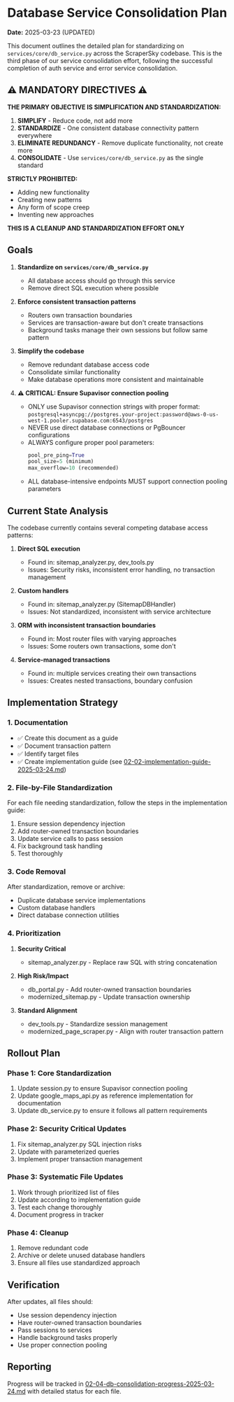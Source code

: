 # Database Service Consolidation Plan

**Date:** 2025-03-23 (UPDATED)

This document outlines the detailed plan for standardizing on `services/core/db_service.py` across the ScraperSky codebase. This is the third phase of our service consolidation effort, following the successful completion of auth service and error service consolidation.

## ⚠️ MANDATORY DIRECTIVES ⚠️

**THE PRIMARY OBJECTIVE IS SIMPLIFICATION AND STANDARDIZATION:**

1. **SIMPLIFY** - Reduce code, not add more
2. **STANDARDIZE** - One consistent database connectivity pattern everywhere
3. **ELIMINATE REDUNDANCY** - Remove duplicate functionality, not create more
4. **CONSOLIDATE** - Use `services/core/db_service.py` as the single standard

**STRICTLY PROHIBITED:**
- Adding new functionality
- Creating new patterns
- Any form of scope creep
- Inventing new approaches

**THIS IS A CLEANUP AND STANDARDIZATION EFFORT ONLY**

## Goals

1. **Standardize on `services/core/db_service.py`**
   - All database access should go through this service
   - Remove direct SQL execution where possible

2. **Enforce consistent transaction patterns**
   - Routers own transaction boundaries
   - Services are transaction-aware but don't create transactions
   - Background tasks manage their own sessions but follow same pattern

3. **Simplify the codebase**
   - Remove redundant database access code
   - Consolidate similar functionality
   - Make database operations more consistent and maintainable

4. **⚠️ CRITICAL: Ensure Supavisor connection pooling**
   - ONLY use Supavisor connection strings with proper format:
     `postgresql+asyncpg://postgres.your-project:password@aws-0-us-west-1.pooler.supabase.com:6543/postgres`
   - NEVER use direct database connections or PgBouncer configurations
   - ALWAYS configure proper pool parameters:
     ```python
     pool_pre_ping=True
     pool_size=5 (minimum)
     max_overflow=10 (recommended)
     ```
   - ALL database-intensive endpoints MUST support connection pooling parameters

## Current State Analysis

The codebase currently contains several competing database access patterns:

1. **Direct SQL execution**
   - Found in: sitemap_analyzer.py, dev_tools.py
   - Issues: Security risks, inconsistent error handling, no transaction management

2. **Custom handlers**
   - Found in: sitemap_analyzer.py (SitemapDBHandler)
   - Issues: Not standardized, inconsistent with service architecture

3. **ORM with inconsistent transaction boundaries**
   - Found in: Most router files with varying approaches
   - Issues: Some routers own transactions, some don't

4. **Service-managed transactions**
   - Found in: multiple services creating their own transactions
   - Issues: Creates nested transactions, boundary confusion

## Implementation Strategy

### 1. Documentation

- ✅ Create this document as a guide
- ✅ Document transaction pattern
- ✅ Identify target files
- ✅ Create implementation guide (see [02-02-implementation-guide-2025-03-24.md](./02-02-implementation-guide-2025-03-24.md))

### 2. File-by-File Standardization

For each file needing standardization, follow the steps in the implementation guide:

1. Ensure session dependency injection
2. Add router-owned transaction boundaries
3. Update service calls to pass session
4. Fix background task handling
5. Test thoroughly

### 3. Code Removal

After standardization, remove or archive:

- Duplicate database service implementations
- Custom database handlers
- Direct database connection utilities

### 4. Prioritization

1. **Security Critical**
   - sitemap_analyzer.py - Replace raw SQL with string concatenation

2. **High Risk/Impact**
   - db_portal.py - Add router-owned transaction boundaries
   - modernized_sitemap.py - Update transaction ownership

3. **Standard Alignment**
   - dev_tools.py - Standardize session management
   - modernized_page_scraper.py - Align with router transaction pattern

## Rollout Plan

### Phase 1: Core Standardization

1. Update session.py to ensure Supavisor connection pooling
2. Update google_maps_api.py as reference implementation for documentation
3. Update db_service.py to ensure it follows all pattern requirements

### Phase 2: Security Critical Updates

1. Fix sitemap_analyzer.py SQL injection risks
2. Update with parameterized queries
3. Implement proper transaction management

### Phase 3: Systematic File Updates

1. Work through prioritized list of files
2. Update according to implementation guide
3. Test each change thoroughly
4. Document progress in tracker

### Phase 4: Cleanup

1. Remove redundant code
2. Archive or delete unused database handlers
3. Ensure all files use standardized approach

## Verification

After updates, all files should:

- Use session dependency injection
- Have router-owned transaction boundaries
- Pass sessions to services
- Handle background tasks properly
- Use proper connection pooling

## Reporting

Progress will be tracked in [02-04-db-consolidation-progress-2025-03-24.md](./02-04-db-consolidation-progress-2025-03-24.md) with detailed status for each file.
